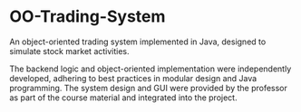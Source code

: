 # OO-Trading-System
An object-oriented trading system implemented in Java, designed to simulate stock market activities.

The backend logic and object-oriented implementation were independently developed, adhering to best practices in modular design and Java programming. The system design and GUI were provided by the professor as part of the course material and integrated into the project.
